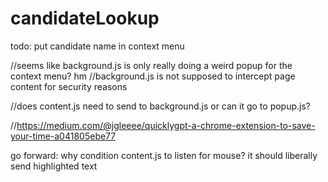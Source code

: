 # candidateLookup

todo:
put candidate name in context menu 



//seems like background.js is only really doing a weird popup for the context menu? hm
//background.js is not supposed to intercept page content for security reasons

//does content.js need to send to background.js or can it go to popup.js?

//https://medium.com/@jgleeee/quicklygpt-a-chrome-extension-to-save-your-time-a041805ebe77


go forward: why condition content.js to listen for mouse? it should liberally send highlighted text 
